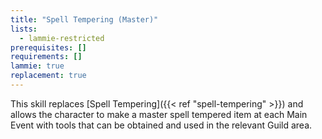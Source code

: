 ```yaml
---
title: "Spell Tempering (Master)"
lists:
  - lammie-restricted
prerequisites: []
requirements: []
lammie: true
replacement: true
---
```


This skill replaces [Spell Tempering]({{< ref "spell-tempering" >}}) and allows the character to make a master spell tempered item at each Main Event with tools that can be obtained and used in the relevant Guild area.
